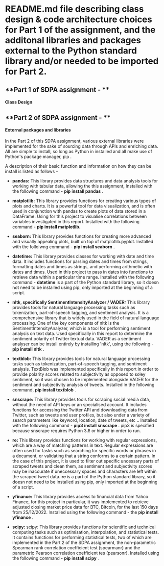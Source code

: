 # README.md file describing class design & code architecture choices for Part 1 of the assignment, and the additonal libraries and packages external to the Python standard library and/or needed to be imported for Part 2. 




## **Part 1 of SDPA assignment - **

#### **Class Design**















## **Part 2 of SDPA assignment - **

#### **External packages and libraries**



In the Part 2 of this SDPA assignment, various external libraries were implemented for the sake of sourcing data through APIs and enriching data. All are simple to install, so long as Python in installed and all make use of Python's package manager, pip . 

A description of their basic function and information on how they can be install is listed as follows - 



- **pandas:** This library provides data structures and data analysis tools for working with tabular data, allowing the  this assignment, 
Installed with the following command -  **pip install pandas** . 

- **matplotlib:** This library provides functions for creating various types of plots and charts. It is a powerful tool for data visualization, and is often used in conjunction with pandas to create plots of data stored in a DataFrame. Using for this project to visualise correlations between variables investigated in this report. Installed with the following command -  **pip install matplotlib.**

- **seaborn:** This library provides functions for creating more advanced and visually appealing plots, built on top of matplotlib.pyplot. Installed with the folloiwng command -  **pip install seaborn** . 

- **datetime:** This library provides classes for working with date and time data. It includes functions for parsing dates and times from strings, formatting dates and times as strings, and performing arithmetic with dates and times. Used in this project to pass in dates into functions to retrieve data within a particular time range. Installed with the following command -  **datetime** is a part of the Python standard library, so it doesn not need to be installed using pip, only imported at the beginning of a script.  

- **nltk, specifically SentimentIntensityAnalyzer / VADER:** This library provides tools for natural language processing tasks such as tokenization, part-of-speech tagging, and sentiment analysis. It is a comprehensive library that is widely used in the field of natural language processing. One of the key components of nltk is the SentimentIntensityAnalyzer, which is a tool for performing sentiment analysis on text data. Used specifically in this report to determine the sentiment polarity of Twitter textual data. VADER as a sentiment analyser can be install entirely by installing 'nltk', using the following - **pip install nltk** . 

- **textblob:** This library provides tools for natural language processing tasks such as tokenization, part-of-speech tagging, and sentiment analysis. TextBlob was implemented specifically in this report in order to provide polarity scores related to subjectivity as opposed to soley sentiment, so it was chosen to be implemented alongside VADER for the sentiment and subjectivity analysis of tweets. Installed in the following command, **pip install textblob** . 

- **snscrape:** This library provides tools for scraping social media data, without the need of API keys or an specialised account. It includes functions for accessing the Twitter API and downloading data from Twitter, such as tweets and user profiles, but also under a variety of search parameters like keyword, location, date of tweets, etc .. Installed with the following command - **pip3 install snscrape** . pip3 is specified because snscrape requires Python 3.8 or higher in order to run. 

- **re:** This library provides functions for working with regular expressions, which are a way of matching patterns in text. Regular expressions are often used for tasks such as searching for specific words or phrases in a document, or validating that a string conforms to a certain pattern. In the case of this project, it is used to filter out specific uncessary parts of scraped tweets and clean them, as sentiment and subjectivity scores may be inaccurate if uneccessary spaces and characters are left within the scraped tweet data. **re** is a part of the Python standard library, so it doesn not need to be installed using pip, only imported at the beginning of a script. 

- **yfinance:** This library provides access to financial data from Yahoo Finance, for this project in particular, it was implemented to retrieve adjusted closing market price data for BTC, Bitcoin, for the last 150 days from 25/12/2022. Installed using the following command - the **pip install yfinance** . 

- **scipy:** scipy: This library provides functions for scientific and technical computing tasks such as optimisation, interpolation, and statistical tests. It contains functions for performing statistical tests, two of which are implemented in the Part 2 of the SDPA assignment, the non-parametric Spearman rank correlation coefficient test (spearmanr) and the parametric Pearson correlation coefficient tes (pearsonr). Installed using the following command - **pip install scipy** . 
